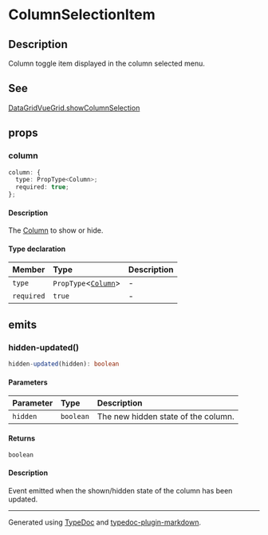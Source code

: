 # ColumnSelectionItem

## Description

Column toggle item displayed in the column selected menu.

## See

[DataGridVueGrid.showColumnSelection](../DataGridVueGrid/README.md)

## props

### column

```ts
column: {
  type: PropType<Column>;
  required: true;
};
```

#### Description

The [Column](../interfaces/Column.md) to show or hide.

#### Type declaration

| Member | Type | Description |
| :------ | :------ | :------ |
| `type` | `PropType`\<[`Column`](../interfaces/Column.md)\> | - |
| `required` | `true` | - |

## emits

### hidden-updated()

```ts
hidden-updated(hidden): boolean
```

#### Parameters

| Parameter | Type | Description |
| :------ | :------ | :------ |
| `hidden` | `boolean` | The new hidden state of the column. |

#### Returns

`boolean`

#### Description

Event emitted when the shown/hidden state of the column has been updated.

***

Generated using [TypeDoc](https://typedoc.org) and [typedoc-plugin-markdown](https://typedoc-plugin-markdown.org).
